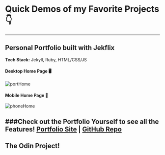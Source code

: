 # Quick Demos of my Favorite Projects 👇  
---
## Personal Portfolio built with Jekflix

**Tech Stack:** Jekyll, Ruby, HTML/CSS/JS

#### Desktop Home Page 🖥️
![portHome](https://github.com/user-attachments/assets/88ea50c5-4c50-40a1-bb07-e0c1b185c832)

#### **Mobile Home Page** 📱
![phoneHome](https://github.com/user-attachments/assets/cfc1d27c-ee45-42ae-af20-37b399717a20)

###Check out the Portfolio Yourself to see all the Features!
**[Portfolio Site](https://sharpeimq.github.io/Personal-Portfolio/) | [GitHub Repo](https://github.com/SharpeimQ/Personal-Portfolio)**  
---
## **The Odin Project!**

